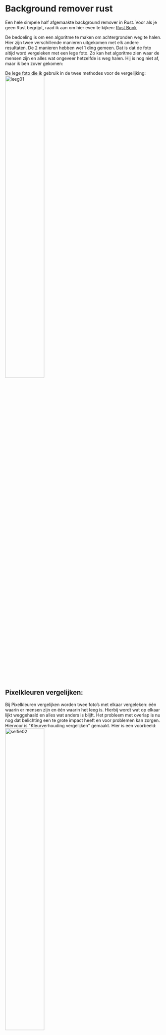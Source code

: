 # Background remover rust

Een hele simpele half afgemaakte background remover in Rust.
Voor als je geen Rust begrijpt, raad ik aan om hier even te kijken: [Rust Book](https://doc.rust-lang.org/book/)

De bedoeling is om een algoritme te maken om achtergronden weg te halen. Hier zijn twee verschillende manieren uitgekomen met elk andere resultaten. De 2 manieren hebben wel 1 ding gemeen.
Dat is dat de foto altijd word vergeleken met een lege foto. Zo kan het algoritme zien waar de mensen zijn en alles wat ongeveer hetzelfde is weg halen.
Hij is nog niet af, maar ik ben zover gekomen:

De lege foto die ik gebruik in de twee methodes voor de vergelijking:<br>
<img src="https://github.com/StevenSeagull1/background-remover/assets/87282545/62ce727d-7be8-4caf-b5cd-1421689f4a90" alt="leeg01" style="width: 50%; height: auto;">

## Pixelkleuren vergelijken:
Bij Pixelkleuren vergelijken worden twee foto’s met elkaar vergeleken: één waarin er mensen zijn en één waarin het leeg is. Hierbij wordt wat op elkaar lijkt weggehaald en alles wat anders is blijft.
Het probleem met overlap is nu nog dat belichting een te grote impact heeft en voor problemen kan zorgen. Hiervoor is "Kleurverhouding vergelijken" gemaakt. 
Hier is een voorbeeld:<br>
<img src="https://github.com/StevenSeagull1/background-remover/assets/87282545/697ca923-4000-4f1a-82dc-049290d022e0" alt="selfie02" style="width: 50%; height: auto;"> <img src="https://github.com/StevenSeagull1/background-remover/assets/87282545/9a55120a-9d0e-4438-869d-47e65fc6c47d" alt="poging3" style="width: 50%; height: auto;">
### Conclusie Pixelkleuren vergelijken:
het werkt voor het grootste gedeelte prima. Het enige probleem is dat de belichting teveel in de weg kan staan

## Kleurverhouding vergelijken:
Bij verhouding gebeurt het net iets anders. Hier worden ook de foto's vergeleken, maar er wordt gekeken naar of de verhouding erg verandert. hier worden eerst de verschillen tussen de r, g en b apart gehaald. daarna worden de verschillen bij elkaar berekend en dan vervolgens gedeeld door 3 voor het gemiddelde. als dit gemiddelde te veel afwijkt van het origineel dan wordt de pixel weg gehaald. Op deze manier kun je ervoor zorgen dat als er een groot verschil is in belichting, er niks verandert aan het algoritme. Hier is een voorbeeld:<br>
<img src="https://github.com/StevenSeagull1/background-remover/assets/87282545/697ca923-4000-4f1a-82dc-049290d022e0" alt="selfie02" style="width: 50%; height: auto;"> <img src="https://github.com/StevenSeagull1/background-remover/assets/87282545/7f765461-654a-41ca-a979-0cc570ddc27b" alt="poging4" style="width: 50%; height: auto;">

### Conclusie Kleurverhouding vergelijken:
Het probleem hiermee is dat je dan het probleem krijgt dat hele lage waardes die donker zijn in de weg gaan zitten. Hiervoor zou nu nog een oplossing bedacht moeten worden. Een idee zou zijn om alle lage waardes te negeren.
